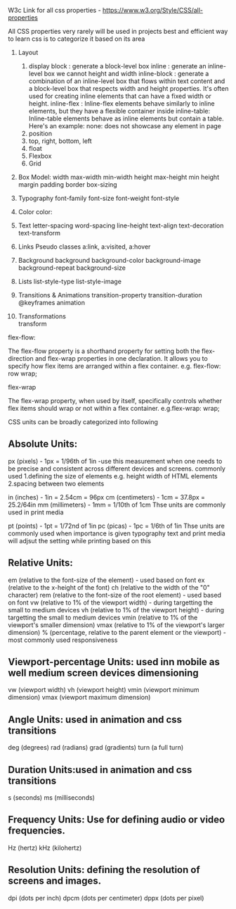 
W3c Link for all css properties - https://www.w3.org/Style/CSS/all-properties  


All CSS properties very rarely will be used in projects
best and efficient way to learn css is to categorize it based on
its area


1. Layout 
    1. display 
               block : generate a block-level box
               inline : generate an inline-level box we cannot height and width
               inline-block : generate a combination of an inline-level box that flows within text content and a block-level box that respects width and height properties. It's often used for creating inline elements that can have a fixed width or height.
               inline-flex : Inline-flex elements behave similarly to inline elements, but they have a flexible container inside
               inline-table: Inline-table elements behave as inline elements but contain a table. Here's an example:
               none: does not showcase any element in page
    2. position 
    3. top, right, bottom, left 
    4. float 
    5. Flexbox
    6. Grid
    
2. Box Model:
     width
     max-width
     min-width
     height
     max-height
     min height
     margin
     padding
     border
     box-sizing


3. Typography
     font-family
     font-size
     font-weight
     font-style
     


4. Color
       color:

       
5. Text
      letter-spacing 
      word-spacing
      line-height
      text-align
      text-decoration
      text-transform

6. Links
       Pseudo classes 
          a:link, a:visited, a:hover
         
7. Background
         background
         background-color
         background-image
         background-repeat
         background-size
        
8. Lists
          list-style-type
          list-style-image

9. Transitions & Animations
      transition-property
      transition-duration
      @keyframes
      animation

10. Transformations   
          transform





flex-flow:

The flex-flow property is a shorthand property for setting both the flex-direction and flex-wrap properties in one declaration. It allows you to specify how flex items are arranged within a flex container. e.g.  flex-flow: row wrap;

flex-wrap

The flex-wrap property, when used by itself, specifically controls whether flex items should wrap or not within a flex container. e.g.flex-wrap: wrap;


CSS units can be broadly categorized into following

Absolute Units:
---------------------
px (pixels)      - 1px = 1/96th of 1in  -use this measurement when one needs to be precise and consistent across different devices and screens. commonly used 
    1.defining the size of elements e.g. height width of HTML elements
    2.spacing between two elements 

in (inches)      - 1in = 2.54cm = 96px
cm (centimeters) - 1cm = 37.8px = 25.2/64in
mm (millimeters) - 1mm = 1/10th of 1cm
    Thse units are commonly used in print media 


pt (points)      - 1pt = 1/72nd of 1in
pc (picas)       - 	1pc = 1/6th of 1in
 Thse units are commonly used when importance is given typography text and print media will adjsut the setting while printing based on this

Relative Units:
--------------------
em (relative to the font-size of the element) - used based on font 
ex (relative to the x-height of the font)
ch (relative to the width of the "0" character)
rem (relative to the font-size of the root element) - used based on font 
vw (relative to 1% of the viewport width)  - during targetting the small to medium devices
vh (relative to 1% of the viewport height) - during targetting the small to medium devices
vmin (relative to 1% of the viewport's smaller dimension)
vmax (relative to 1% of the viewport's larger dimension)
% (percentage, relative to the parent element or the viewport) - most commonly used
responsiveness 


Viewport-percentage Units: used inn mobile as well medium screen devices dimensioning 
------------------------
vw (viewport width)
vh (viewport height)
vmin (viewport minimum dimension)
vmax (viewport maximum dimension)


Angle Units: used in animation and css transitions
----------------
deg (degrees)
rad (radians)
grad (gradients)
turn (a full turn)

Duration Units:used in animation and css transitions
----------------------
s (seconds)
ms (milliseconds)

Frequency Units: Use for defining audio or video frequencies.
--------------------
Hz (hertz)
kHz (kilohertz)

Resolution Units: defining the resolution of screens and images.
-------------
dpi (dots per inch)
dpcm (dots per centimeter)
dppx (dots per pixel)
